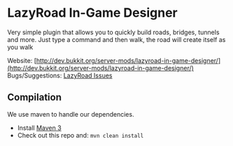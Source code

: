 LazyRoad In-Game Designer
======

Very simple plugin that allows you to quickly build roads, bridges, tunnels and more. Just type a command and then walk, the road will create itself as you walk

Website: [http://dev.bukkit.org/server-mods/lazyroad-in-game-designer/](http://dev.bukkit.org/server-mods/lazyroad-in-game-designer/)
Bugs/Suggestions: [LazyRoad Issues](https://github.com/wolfwoodbrbu/LazyRoad-In-Game-Designer/issues)

Compilation
-----------

We use maven to handle our dependencies.

* Install [Maven 3](http://maven.apache.org/download.html)
* Check out this repo and: `mvn clean install`
